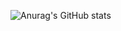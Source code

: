 ![Anurag's GitHub stats](https://github-readme-stats.vercel.app/api?username=Bae-Ji-Won&show_icons=true&theme=radical)  
